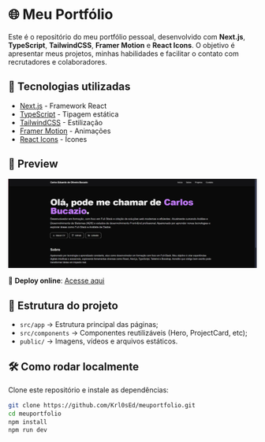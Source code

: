 # 🌐 Meu Portfólio

Este é o repositório do meu portfólio pessoal, desenvolvido com **Next.js**, **TypeScript**, **TailwindCSS**, **Framer Motion** e **React Icons**.
O objetivo é apresentar meus projetos, minhas habilidades e facilitar o contato com recrutadores e colaboradores.

## 🚀 Tecnologias utilizadas
- [Next.js](https://nextjs.org/) - Framework React
- [TypeScript](https://www.typescriptlang.org/) - Tipagem estática
- [TailwindCSS](https://tailwindcss.com/) - Estilização
- [Framer Motion](https://www.framer.com/motion/) - Animações
- [React Icons](https://react-icons.github.io/react-icons/) - Ícones

## 📸 Preview
![Preview do portfólio](./public/MeuPortfolio1.png)

🔗 **Deploy online**: [Acesse aqui](https://meu-portfolio.vercel.app)

## 📂 Estrutura do projeto
- `src/app` → Estrutura principal das páginas;
- `src/components` → Componentes reutilizáveis (Hero, ProjectCard, etc);
- `public/` → Imagens, vídeos e arquivos estáticos.

## 🛠 Como rodar localmente
Clone este repositório e instale as dependências:

```bash
git clone https://github.com/Krl0sEd/meuportfolio.git
cd meuportfolio
npm install
npm run dev

